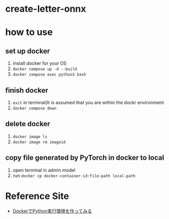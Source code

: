 # create-letter-onnx

# how to use

## set up docker

1. install docker for your OS
2. `docker compose up -d --build`
3. `docker compose exec python3 bash`

## finish docker

1. `exit` in terminal(It is assumed that you are within the dockr environment
2. `docker compose down`

## delete docker

1. `docker image ls`
2. `docker image rm imageid`

## copy file generated by PyTorch in docker to local

1. open terminal in admin model
2. run `docker cp docker-container-id:file-path local-path`

# Reference Site

* [DockerでPython実行環境を作ってみる](https://qiita.com/jhorikawa_err/items/fb9c03c0982c29c5b6d5#step-8-%E3%82%B3%E3%83%B3%E3%83%86%E3%83%8A%E3%81%AE%E5%89%8A%E9%99%A4)